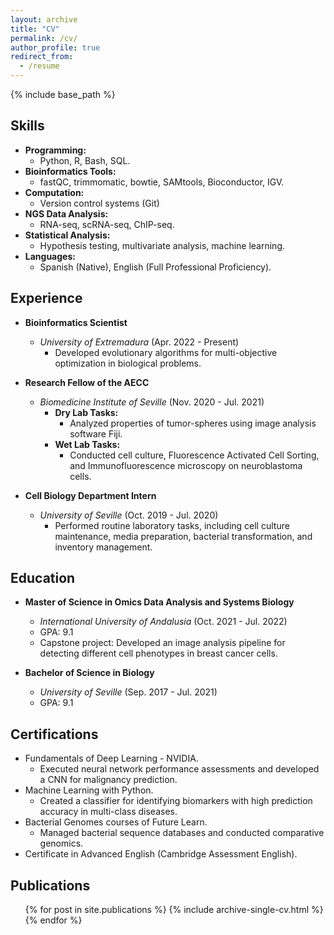 ```yaml
---
layout: archive
title: "CV"
permalink: /cv/
author_profile: true
redirect_from:
  - /resume
---
```


{% include base_path %}


## Skills
- **Programming:**
  - Python, R, Bash, SQL.
- **Bioinformatics Tools:**
  - fastQC, trimmomatic, bowtie, SAMtools, Bioconductor, IGV.
- **Computation:**
  - Version control systems (Git)
- **NGS Data Analysis:**
  - RNA-seq, scRNA-seq, ChIP-seq.
- **Statistical Analysis:**
  - Hypothesis testing, multivariate analysis, machine learning.
- **Languages:**
  - Spanish (Native), English (Full Professional Proficiency).

## Experience
- **Bioinformatics Scientist**
  - *University of Extremadura* (Apr. 2022 - Present)
    - Developed evolutionary algorithms for multi-objective optimization in biological problems.

- **Research Fellow of the AECC**
  - *Biomedicine Institute of Seville* (Nov. 2020 - Jul. 2021)
    - **Dry Lab Tasks:**
      - Analyzed properties of tumor-spheres using image analysis software Fiji.
    - **Wet Lab Tasks:**
      - Conducted cell culture, Fluorescence Activated Cell Sorting, and Immunofluorescence microscopy on neuroblastoma cells.

- **Cell Biology Department Intern**
  - *University of Seville* (Oct. 2019 - Jul. 2020)
    - Performed routine laboratory tasks, including cell culture maintenance, media preparation, bacterial transformation, and inventory management.

## Education
- **Master of Science in Omics Data Analysis and Systems Biology**
  - *International University of Andalusia* (Oct. 2021 - Jul. 2022)
  - GPA: 9.1
  - Capstone project: Developed an image analysis pipeline for detecting different cell phenotypes in breast cancer cells.

- **Bachelor of Science in Biology**
  - *University of Seville* (Sep. 2017 - Jul. 2021)
  - GPA: 9.1

## Certifications
- Fundamentals of Deep Learning - NVIDIA.
  - Executed neural network performance assessments and developed a CNN for malignancy prediction.
- Machine Learning with Python.
  - Created a classifier for identifying biomarkers with high prediction accuracy in multi-class diseases.
- Bacterial Genomes courses of Future Learn.
  - Managed bacterial sequence databases and conducted comparative genomics.
- Certificate in Advanced English (Cambridge Assessment English).

## Publications
<ul>{% for post in site.publications %}
  {% include archive-single-cv.html %}
{% endfor %}</ul>
